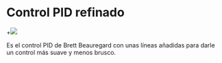  # Control PID refinado
  
 +![](https://sites.google.com/site/proyectosroboticos/_/rsrc/1502075797093/control-de-motores/control-pid-con-libreria/Arduino_PID_Control.png)
  
  
  Es el control PID de Brett Beauregard con unas líneas añadidas para darle un control más suave y menos brusco.

